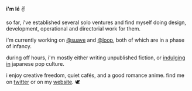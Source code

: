 **i'm lé** ✌️

so far, i've established several solo ventures and find myself doing design, development, operational and directorial work for them.

i'm currently working on [@suave](https://twitter.com/suaveseals) and [@loop](https://twitter.com/intheloopfyi), both of which are in a phase of infancy.

during off hours, i'm mostly either writing unpublished fiction, or [indulging in](https://anilist.co/user/lefrost) japanese pop culture.

i enjoy creative freedom, quiet cafés, and a good romance anime. find me on [twitter](https://twitter.com/lefrst) or on my [website](https://lef.la). 
🕊️
